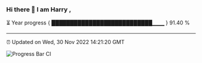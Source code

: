 ### Hi there 👋 I am Harry , 

⏳ Year progress { ███████████████████████████▁▁▁ } 91.40 %

---

⏰ Updated on Wed, 30 Nov 2022 14:21:20 GMT

![Progress Bar CI](https://github.com/duykhang68/duykhang68/workflows/Progress%20Bar%20CI/badge.svg)
